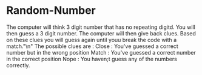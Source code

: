 # Random-Number

The computer will think 3 digit number that has no repeating digitd.
You will then guess a 3 digit number.
The computer will then give back clues.
Based on these clues you will guess again until youu break the code with a match."\n"
    The possible clues are : 
    Close : You've guessed a correct number but in the wrong position
    Match : You've guessed a correct number in the correct position
    Nope : You haven;t guess any of the numbers correctly.
